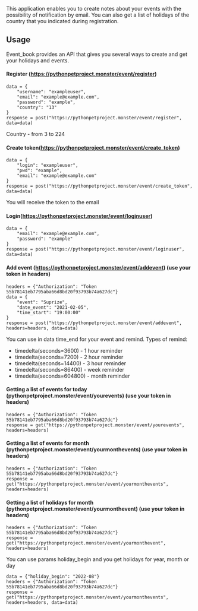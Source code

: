 
This application enables you to create notes about your events with the possibility of notification by email. 
You can also get a list of holidays of the country that you indicated during registration. 

## Usage
Event_book provides an API that gives you several ways to create and get your holidays and events.

#### Register (https://pythonpetproject.monster/event/register)
```
data = {
    "username": "exampleuser",
    "email": "example@example.com",
    "password": "example",
    "country": "13"
}
response = post("https://pythonpetproject.monster/event/register", data=data)
```
Country - from 3 to 224

#### Create token(https://pythonpetproject.monster/event/create_token)
```
data = {
    "login": "exampleuser",
    "pwd": "example",
    "email": "example@example.com"
}
response = post("https://pythonpetproject.monster/event/create_token", data=data)
```
You will receive the token to the email

#### Login(https://pythonpetproject.monster/event/loginuser)
```
data = {
    "email": "example@example.com",
    "password": "example"
}
response = post("https://pythonpetproject.monster/event/loginuser", data=data)
```

#### Add event (https://pythonpetproject.monster/event/addevent) (use your token in headers)
```
headers = {"Authorization": "Token 55b78141eb7795aba66d8bd20f93793b74a627dc"}
data = {
    "event": "Suprize",
    "date_event": "2021-02-05",
    "time_start": "19:00:00"
}
response = post("https://pythonpetproject.monster/event/addevent", headers=headers, data=data)
```
You can use in data time_end for your event and remind.
Types of remind:
- timedelta(seconds=3600) - 1 hour reminder
- timedelta(seconds=7200) - 2 hour reminder
- timedelta(seconds=14400) - 3 hour reminder
- timedelta(seconds=86400) - week reminder
- timedelta(seconds=604800) - month reminder

#### Getting a list of events for today (pythonpetproject.monster/event/yourevents) (use your token in headers)
```
headers = {"Authorization": "Token 55b78141eb7795aba66d8bd20f93793b74a627dc"}
response = get("https://pythonpetproject.monster/event/yourevents", headers=headers)
```
#### Getting a list of events for month (pythonpetproject.monster/event/yourmonthevents) (use your token in headers)
```
headers = {"Authorization": "Token 55b78141eb7795aba66d8bd20f93793b74a627dc"}
response = get("https://pythonpetproject.monster/event/yourmonthevents", headers=headers)
```
#### Getting a list of holidays for month (pythonpetproject.monster/event/yourmonthevent) (use your token in headers)
```
headers = {"Authorization": "Token 55b78141eb7795aba66d8bd20f93793b74a627dc"}
response = get("https://pythonpetproject.monster/event/yourmonthevent", headers=headers)
```
You can use params holiday_begin and you get holidays for year, month or day
```
data = {"holiday_begin": "2022-08"}
headers = {"Authorization": "Token 55b78141eb7795aba66d8bd20f93793b74a627dc"}
response = get("https://pythonpetproject.monster/event/yourmonthevents", headers=headers, data=data)
```
